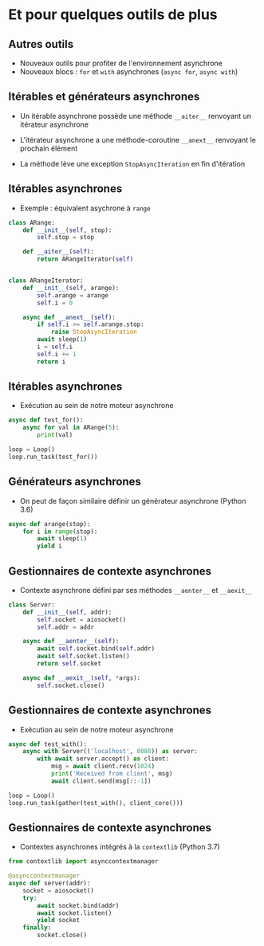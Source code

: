 # Et pour quelques outils de plus

## Autres outils

* Nouveaux outils pour profiter de l'environnement asynchrone
* Nouveaux blocs : `for` et `with` asynchrones (`async for`, `async with`)

## Itérables et générateurs asynchrones

* Un itérable asynchrone possède une méthode `__aiter__` renvoyant un itérateur asynchrone

* L'itérateur asynchrone a une méthode-coroutine `__anext__` renvoyant le prochain élément

* La méthode lève une exception `StopAsyncIteration` en fin d'itération


## Itérables asynchrones

* Exemple : équivalent asychrone à `range`

```python
class ARange:
    def __init__(self, stop):
        self.stop = stop

    def __aiter__(self):
        return ARangeIterator(self)


class ARangeIterator:
    def __init__(self, arange):
        self.arange = arange
        self.i = 0

    async def __anext__(self):
        if self.i >= self.arange.stop:
            raise StopAsyncIteration
        await sleep(1)
        i = self.i
        self.i += 1
        return i
```


## Itérables asynchrones

* Exécution au sein de notre moteur asynchrone

```python
async def test_for():
    async for val in ARange(5):
        print(val)

loop = Loop()
loop.run_task(test_for())
```


## Générateurs asynchrones

* On peut de façon similaire définir un générateur asynchrone (Python 3.6)

```python
async def arange(stop):
    for i in range(stop):
        await sleep(1)
        yield i
```


## Gestionnaires de contexte asynchrones

* Contexte asynchrone défini par ses méthodes `__aenter__` et `__aexit__`

```python
class Server:
    def __init__(self, addr):
        self.socket = aiosocket()
        self.addr = addr

    async def __aenter__(self):
        await self.socket.bind(self.addr)
        await self.socket.listen()
        return self.socket

    async def __aexit__(self, *args):
        self.socket.close()
```


## Gestionnaires de contexte asynchrones

* Exécution au sein de notre moteur asynchrone

```python
async def test_with():
    async with Server(('localhost', 8080)) as server:
        with await server.accept() as client:
            msg = await client.recv(1024)
            print('Received from client', msg)
            await client.send(msg[::-1])

loop = Loop()
loop.run_task(gather(test_with(), client_coro()))
```


## Gestionnaires de contexte asynchrones

* Contextes asynchrones intégrés à la `contextlib` (Python 3.7)

```python
from contextlib import asynccontextmanager

@asynccontextmanager
async def server(addr):
    socket = aiosocket()
    try:
        await socket.bind(addr)
        await socket.listen()
        yield socket
    finally:
        socket.close()
```
